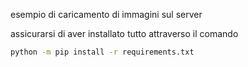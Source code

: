 esempio di caricamento di immagini sul server

assicurarsi di aver installato tutto attraverso il comando

```bash
python -m pip install -r requirements.txt
```